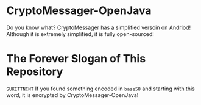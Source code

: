 # CryptoMessager-OpenJava
Do you know what? CryptoMessager has a simplified versoin on Andriod! Although it is extremely simplified, it is fully open-sourced!

# The Forever Slogan of This Repository
`SUKITTNCNT` If you found something encoded in `base58` and starting with this word, it is encrypted by CryptoMessager-OpenJava!
